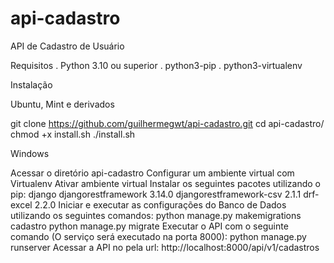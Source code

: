 # api-cadastro

API de Cadastro de Usuário

Requisitos
. Python 3.10 ou superior
. python3-pip
. python3-virtualenv

Instalação

Ubuntu, Mint e derivados

  git clone https://github.com/guilhermegwt/api-cadastro.git
  cd api-cadastro/
  chmod +x install.sh
  ./install.sh

Windows

  Acessar o diretório api-cadastro
  Configurar um ambiente virtual com Virtualenv
  Ativar ambiente virtual
  Instalar os seguintes pacotes utilizando o pip:
    django
    djangorestframework 3.14.0
    djangorestframework-csv 2.1.1
    drf-excel 2.2.0
  Iniciar e executar as configurações do Banco de Dados utilizando os seguintes comandos:
    python manage.py makemigrations cadastro
    python manage.py migrate
  Executar o API com o seguinte comando (O serviço será executado na porta 8000):
    python manage.py runserver
  Acessar a API no pela url: http://localhost:8000/api/v1/cadastros

  
